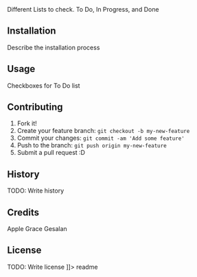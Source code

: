 <snippet>
  <content><![CDATA[
# ${1:To Do List}

Different Lists to check. To Do, In Progress, and Done

## Installation

Describe the installation process

## Usage

Checkboxes for To Do list

## Contributing

1. Fork it!
2. Create your feature branch: `git checkout -b my-new-feature`
3. Commit your changes: `git commit -am 'Add some feature'`
4. Push to the branch: `git push origin my-new-feature`
5. Submit a pull request :D

## History

TODO: Write history
## Credits
Apple Grace Gesalan
## License
TODO: Write license
]]></content>
  <tabTrigger>readme</tabTrigger>
</snippet>
